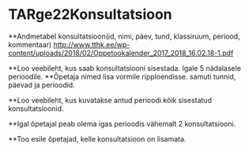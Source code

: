# TARge22Konsultatsioon

**Andmetabel konsultatsioon(id, nimi, päev, tund, klassiruum, periood, kommentaar)
http://www.tthk.ee/wp-content/uploads/2018/02/Oppetookalender_2017_2018_16.02.18-1.pdf

**Loo veebileht, kus saab konsultatsiooni sisestada. Igale 5 nädalasele perioodile.
**Õpetaja nimed lisa vormile ripploendisse. samuti tunnid, päevad ja perioodid.

**Loo veebileht, kus kuvatakse antud perioodi kõik sisestatud konsultatsioonid.

**Igal õpetajal peab olema igas perioodis vähemalt 2 konsultatsiooni.

**Too esile õpetajad, kelle konsultatsioon on lisamata.
